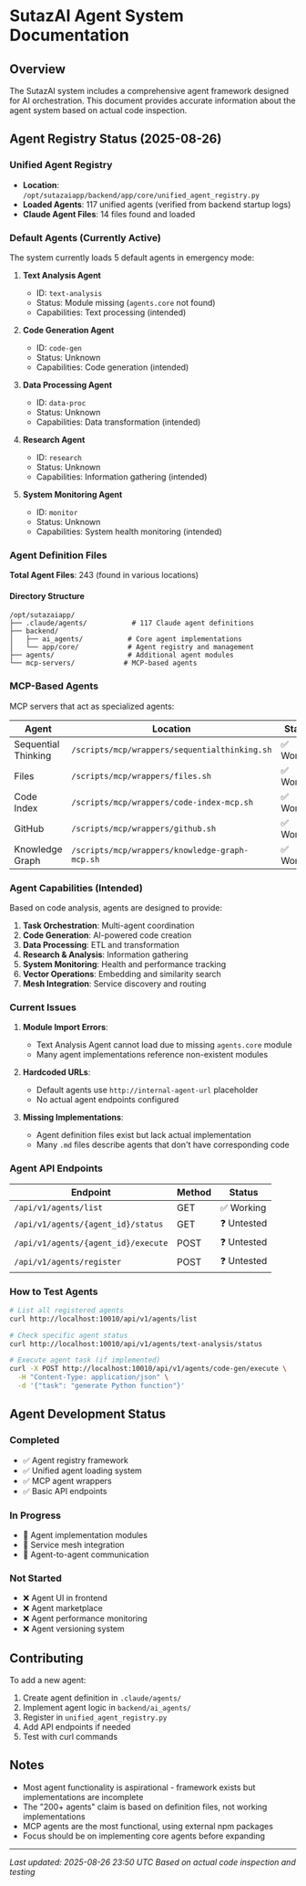 # SutazAI Agent System Documentation

## Overview
The SutazAI system includes a comprehensive agent framework designed for AI orchestration. This document provides accurate information about the agent system based on actual code inspection.

## Agent Registry Status (2025-08-26)

### Unified Agent Registry
- **Location**: `/opt/sutazaiapp/backend/app/core/unified_agent_registry.py`
- **Loaded Agents**: 117 unified agents (verified from backend startup logs)
- **Claude Agent Files**: 14 files found and loaded

### Default Agents (Currently Active)
The system currently loads 5 default agents in emergency mode:

1. **Text Analysis Agent**
   - ID: `text-analysis`
   - Status: Module missing (`agents.core` not found)
   - Capabilities: Text processing (intended)

2. **Code Generation Agent**
   - ID: `code-gen`
   - Status: Unknown
   - Capabilities: Code generation (intended)

3. **Data Processing Agent**
   - ID: `data-proc`
   - Status: Unknown
   - Capabilities: Data transformation (intended)

4. **Research Agent**
   - ID: `research`
   - Status: Unknown
   - Capabilities: Information gathering (intended)

5. **System Monitoring Agent**
   - ID: `monitor`
   - Status: Unknown
   - Capabilities: System health monitoring (intended)

### Agent Definition Files
**Total Agent Files**: 243 (found in various locations)

#### Directory Structure
```
/opt/sutazaiapp/
├── .claude/agents/           # 117 Claude agent definitions
├── backend/
│   ├── ai_agents/           # Core agent implementations
│   └── app/core/            # Agent registry and management
├── agents/                  # Additional agent modules
└── mcp-servers/            # MCP-based agents
```

### MCP-Based Agents
MCP servers that act as specialized agents:

| Agent | Location | Status |
|-------|----------|--------|
| Sequential Thinking | `/scripts/mcp/wrappers/sequentialthinking.sh` | ✅ Working |
| Files | `/scripts/mcp/wrappers/files.sh` | ✅ Working |
| Code Index | `/scripts/mcp/wrappers/code-index-mcp.sh` | ✅ Working |
| GitHub | `/scripts/mcp/wrappers/github.sh` | ✅ Working |
| Knowledge Graph | `/scripts/mcp/wrappers/knowledge-graph-mcp.sh` | ✅ Working |

### Agent Capabilities (Intended)
Based on code analysis, agents are designed to provide:

1. **Task Orchestration**: Multi-agent coordination
2. **Code Generation**: AI-powered code creation
3. **Data Processing**: ETL and transformation
4. **Research & Analysis**: Information gathering
5. **System Monitoring**: Health and performance tracking
6. **Vector Operations**: Embedding and similarity search
7. **Mesh Integration**: Service discovery and routing

### Current Issues

1. **Module Import Errors**: 
   - Text Analysis Agent cannot load due to missing `agents.core` module
   - Many agent implementations reference non-existent modules

2. **Hardcoded URLs**:
   - Default agents use `http://internal-agent-url` placeholder
   - No actual agent endpoints configured

3. **Missing Implementations**:
   - Agent definition files exist but lack actual implementation
   - Many `.md` files describe agents that don't have corresponding code

### Agent API Endpoints

| Endpoint | Method | Status |
|----------|--------|--------|
| `/api/v1/agents/list` | GET | ✅ Working |
| `/api/v1/agents/{agent_id}/status` | GET | ❓ Untested |
| `/api/v1/agents/{agent_id}/execute` | POST | ❓ Untested |
| `/api/v1/agents/register` | POST | ❓ Untested |

### How to Test Agents

```bash
# List all registered agents
curl http://localhost:10010/api/v1/agents/list

# Check specific agent status
curl http://localhost:10010/api/v1/agents/text-analysis/status

# Execute agent task (if implemented)
curl -X POST http://localhost:10010/api/v1/agents/code-gen/execute \
  -H "Content-Type: application/json" \
  -d '{"task": "generate Python function"}'
```

## Agent Development Status

### Completed
- ✅ Agent registry framework
- ✅ Unified agent loading system
- ✅ MCP agent wrappers
- ✅ Basic API endpoints

### In Progress
- 🔄 Agent implementation modules
- 🔄 Service mesh integration
- 🔄 Agent-to-agent communication

### Not Started
- ❌ Agent UI in frontend
- ❌ Agent marketplace
- ❌ Agent performance monitoring
- ❌ Agent versioning system

## Contributing

To add a new agent:

1. Create agent definition in `.claude/agents/`
2. Implement agent logic in `backend/ai_agents/`
3. Register in `unified_agent_registry.py`
4. Add API endpoints if needed
5. Test with curl commands

## Notes

- Most agent functionality is aspirational - framework exists but implementations are incomplete
- The "200+ agents" claim is based on definition files, not working implementations
- MCP agents are the most functional, using external npm packages
- Focus should be on implementing core agents before expanding

---
*Last updated: 2025-08-26 23:50 UTC*
*Based on actual code inspection and testing*
